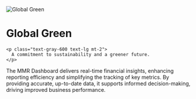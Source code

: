 <div class="flex flex-col items-center justify-center p-10 mt-10 bg-gray-50 shadow-lg rounded-lg mt-50 ml-50">
  <!-- Logo -->
  <img src="https://globalgreengroup.com/wp-content/uploads/2015/07/logo.png" 
       alt="Global Green" 
       class="w-[250px] md:w-[300px] mb-6 rounded-lg shadow-md transition-transform duration-300 hover:scale-105" />
  
  <!-- Text Section -->
  <div class="text-center max-w-2xl">
    <h1 class="text-5xl font-extrabold text-green-700 mb-4 tracking-wide">
      <span class="bg-gradient-to-r from-green-500 to-green-700 text-transparent bg-clip-text">
        Global Green
      </span>
    </h1>

    <p class="text-gray-600 text-lg mt-2">
      A commitment to sustainability and a greener future.
    </p>

  </div>
</div>

<div class="ml-52 mt-10">
    <p class="text-justify text-[17px]">
        The <span class="text-blue-500">MMR Dashboard</span> delivers  
        <span class="text-green-600">real-time financial insights</span>, enhancing reporting efficiency and simplifying  
        the tracking of key metrics. By providing accurate, up-to-date data, it supports  
        informed decision-making, driving improved business performance.
    </p>
</div>



